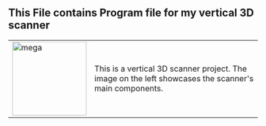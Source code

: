 ## This File contains Program file for my vertical 3D scanner

<table>
  <tr>
    <td>
      <img src="https://github.com/user-attachments/assets/cb639441-2d65-4013-85cc-3286d5ffd709" alt="mega" width="150">
    </td>
    <td>
      <p>This is a vertical 3D scanner project. The image on the left showcases the scanner's main components.</p>
    </td>
  </tr>
</table>
